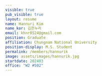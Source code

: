 ```yaml
---
visible: true
pub_visible: true
layout: resume
name: Hannuri Kim
name_kor: 김한누리
email: khnr0524@gmail.com
position: Graduate
affiliation: Chungnam National University
position-display: M.S. Student
permalink: /members/hannurik
image: assets/images/hannurik.jpg
startdate: 202403
office: "W2 #502"
---
```

